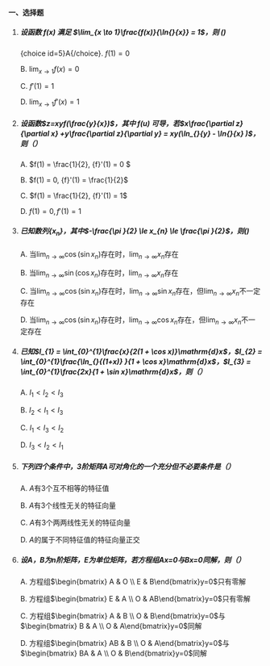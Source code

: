 #### 一、选择题

1. ##### 设函数 *f(x)* 满足 $\lim_{x \to 1}\frac{f(x)}{\ln{}{x}} = 1$，则 ()

   {choice id=5}A{/choice}. $f(1)=0$

   B. $\lim_{x \to 1 }f(x) = 0$

   C. ${f}' (1) = 1$

   D. $\lim_{x \to 1 }{f}'(x) = 1$
   
2. ##### 设函数$z=xyf(\frac{y}{x})$，其中 *f(u)* 可导，若$x\frac{\partial z}{\partial x} +y\frac{\partial z}{\partial y} = xy(\ln_{}{y} - \ln{}{x} )$，则（）

   A. $f(1) = \frac{1}{2}, {f}'(1) = 0  $

   B. $f(1) = 0, {f}'(1) = \frac{1}{2}$

   C. $f(1) = \frac{1}{2}, {f}'(1) = 1$

   D. $f(1) = 0, {f}'(1) = 1$

3. ##### 已知数列$\left \{ x_{n}  \right \}$，其中$-\frac{\pi }{2} \le x_{n} \le \frac{\pi }{2}$，则()

   A. 当$\lim_{n \to \infty} \cos (\sin x_{n})$存在时，$\lim_{n \to \infty} x_{n}$存在

   B. 当$\lim_{n \to \infty} \sin (\cos x_{n})$存在时，$\lim_{n \to \infty} x_{n}$存在

   C. 当$\lim_{n \to \infty} \cos (\sin x_{n})$存在时，$\lim_{n \to \infty}\sin x_{n}$存在，但$\lim_{n \to \infty} x_{n}$不一定存在

   D. 当$\lim_{n \to \infty} \cos (\sin x_{n})$存在时，$\lim_{n \to \infty}\cos x_{n}$存在，但$\lim_{n \to \infty} x_{n}$不一定存在

4. ##### 已知$I_{1} = \int_{0}^{1}\frac{x}{2(1 + \cos x)}\mathrm{d}x$，$I_{2} = \int_{0}^{1}\frac{\ln_{}{(1+x)} }{1 + \cos x}\mathrm{d}x$，$I_{3} = \int_{0}^{1}\frac{2x}{1 + \sin x}\mathrm{d}x$，则（）

   A. $I_{1}<I_{2}<I_{3}$

   B. $I_{2}<I_{1}<I_{3}$

   C. $I_{1}<I_{3}<I_{2}$

   D. $I_{3}<I_{2}<I_{1}$

5. ##### 下列四个条件中，3阶矩阵*A*可对角化的一个充分但不必要条件是（）

   A. *A*有3个互不相等的特征值

   B. *A*有3个线性无关的特征向量

   C. *A*有3个两两线性无关的特征向量

   D. *A*的属于不同特征值的特征向量正交

6. ##### 设*A，B*为n阶矩阵，*E*为单位矩阵，若方程组*Ax=0*与*Bx=0*同解，则（）

   A. 方程组$\begin{bmatrix} A & O \\ E & B\end{bmatrix}y=0$只有零解

   B. 方程组$\begin{bmatrix} E & A \\ O & AB\end{bmatrix}y=0$只有零解

   C. 方程组$\begin{bmatrix} A & B \\ O & B\end{bmatrix}y=0$与$\begin{bmatrix} B & A \\ O & A\end{bmatrix}y=0$同解

   D. 方程组$\begin{bmatrix} AB & B \\ O & A\end{bmatrix}y=0$与$\begin{bmatrix} BA & A \\ O & B\end{bmatrix}y=0$同解
